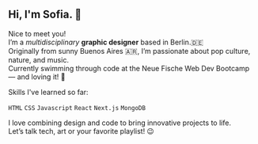 <h2> Hi, I'm  Sofia. 👋 </h2>

Nice to meet you! <br>
I’m a *multidisciplinary* **graphic designer** based in Berlin.🇩🇪 <br>
Originally from sunny Buenos Aires 🇦🇷, I’m passionate about pop culture, nature, and music.<br>
Currently swimming through code at the Neue Fische Web Dev Bootcamp — and loving it! 🐠

Skills I've learned so far:

```HTML``` ```CSS``` ```Javascript``` ```React```  ```Next.js``` ```MongoDB``` 

I love combining design and code to bring innovative projects to life. <br>
Let’s talk tech, art or your favorite playlist! 😉

